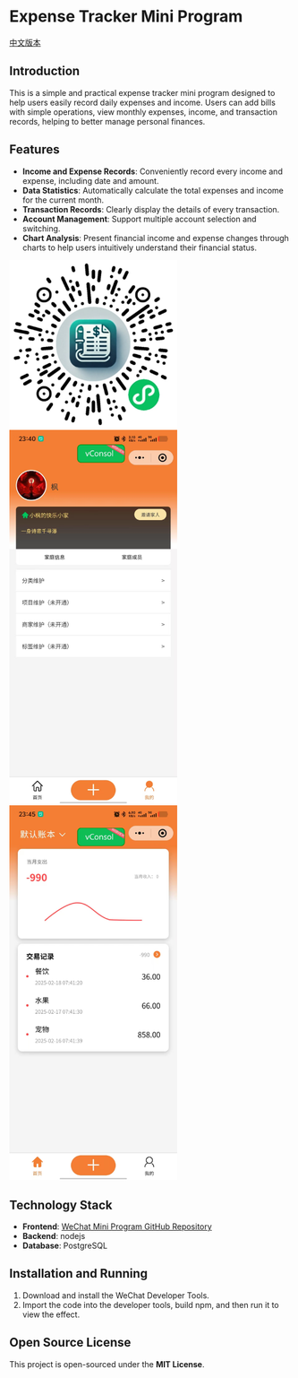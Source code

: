 # Expense Tracker Mini Program
[中文版本](README.md)

## Introduction
This is a simple and practical expense tracker mini program designed to help users easily record daily expenses and income. Users can add bills with simple operations, view monthly expenses, income, and transaction records, helping to better manage personal finances.

## Features
- **Income and Expense Records**: Conveniently record every income and expense, including date and amount.
- **Data Statistics**: Automatically calculate the total expenses and income for the current month.
- **Transaction Records**: Clearly display the details of every transaction.
- **Account Management**: Support multiple account selection and switching.
- **Chart Analysis**: Present financial income and expense changes through charts to help users intuitively understand their financial status.

<img src="https://github.com/lfgyx/cbook_miniprogram/blob/59037181762ff625cf5ff6885b38b86e6dc2c557/miniprogram/images/qrcode.png" width="300" />
<div>
   <img src="https://github.com/lfgyx/cbook_miniprogram/blob/59037181762ff625cf5ff6885b38b86e6dc2c557/miniprogram/images/example1.jpg" width="300" />
   <img src="https://github.com/lfgyx/cbook_miniprogram/blob/59037181762ff625cf5ff6885b38b86e6dc2c557/miniprogram/images/example2.jpg" width="300" />
</div>

## Technology Stack
- **Frontend**: [WeChat Mini Program GitHub Repository](https://github.com/lfgyx/cbook_miniprogram.git)
- **Backend**: nodejs
- **Database**: PostgreSQL

## Installation and Running
1. Download and install the WeChat Developer Tools.
2. Import the code into the developer tools, build npm, and then run it to view the effect.

## Open Source License
This project is open-sourced under the **MIT License**.
